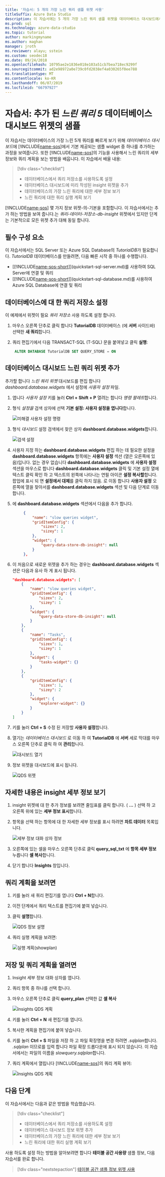 ```yaml
---
title: '자습서: 5 개의 가장 느린 쿼리 샘플 위젯 사용'
titleSuffix: Azure Data Studio
description: 이 자습서에는 5 개의 가장 느린 쿼리 샘플 위젯을 데이터베이스 대시보드에서 사용할 수 있도록 하는 방법을 보여 줍니다.
ms.prod: sql
ms.technology: azure-data-studio
ms.topic: tutorial
author: markingmyname
ms.author: maghan
manager: jroth
ms.reviewer: alayu; sstein
ms.custom: seodec18
ms.date: 09/24/2018
ms.openlocfilehash: 10795ae2e1836e018e103a51cb7bea718ec9299f
ms.sourcegitcommit: ad2e98972a0e739c0fd2038ef4a030265f0ee788
ms.translationtype: MT
ms.contentlocale: ko-KR
ms.lasthandoff: 06/07/2019
ms.locfileid: "66797927"
---
```

# <a name="tutorial-add-the-five-slowest-queries-sample-widget-to-the-database-dashboard"></a>자습서: 추가 된 *느린 쿼리 5* 데이터베이스 대시보드 위젯의 샘플

이 자습서는 데이터베이스의 가장 느린 5개 쿼리를 빠르게 보기 위해 *데이터베이스 대시보드*에 [!INCLUDE[name-sos](../includes/name-sos-short.md)]에서 기본 제공되는 샘플 widget 중 하나를 추가하는 과정을 보여줍니다. 또한 [!INCLUDE[name-sos](../includes/name-sos-short.md)]의 기능을 사용해서 느린 쿼리의 세부 정보와 쿼리 계획을 보는 방법을 배웁니다. 이 자습에서 배울 내용:

> [!div class="checklist"]
> * 데이터베이스에서 쿼리 저장소를 사용하도록 설정
> * 데이터베이스 대시보드에 미리 작성된 insight 위젯을 추가
> * 데이터베이스의 가장 느린 쿼리에 대한 세부 정보 보기
> * 느린 쿼리에 대한 쿼리 실행 계획 보기

[!INCLUDE[name-sos](../includes/name-sos-short.md)] 몇 가지 정보 위젯-의-기본을 포함합니다. 이 자습서에서는 추가 하는 방법을 보여 줍니다.는 *쿼리-데이터-저장소-db-insight* 위젯에서 있지만 단계는 기본적으로 모든 위젯 추가 대해 동일 합니다.

## <a name="prerequisites"></a>필수 구성 요소

이 자습서에서는 SQL Server 또는 Azure SQL Database의 *TutorialDB*가 필요합니다. *TutorialDB* 데이터베이스를 만들려면, 다음 빠른 시작 중 하나를 수행합니다.

- [[!INCLUDE[name-sos-short](../includes/name-sos-short.md)]](quickstart-sql-server.md)를 사용하여 SQL Server에 연결 및 쿼리
- [[!INCLUDE[name-sos-short](../includes/name-sos-short.md)]](quickstart-sql-database.md)를 사용하여 Azure SQL Database에 연결 및 쿼리



## <a name="turn-on-query-store-for-your-database"></a>데이터베이스에 대 한 쿼리 저장소 설정

이 예제에서 위젯이 필요 *쿼리 저장소* 사용 하도록 설정 합니다.

1. 마우스 오른쪽 단추로 클릭 합니다 **TutorialDB** 데이터베이스 (에 **서버** 사이드바) 선택한 **새 쿼리**합니다.
2. 쿼리 편집기에서 다음 TRANSACT-SQL (T-SQL) 문을 붙여넣고 클릭 **실행**:

   ```sql
    ALTER DATABASE TutorialDB SET QUERY_STORE = ON
   ```

## <a name="add-the-slow-queries-widget-to-your-database-dashboard"></a>데이터베이스 대시보드 느린 쿼리 위젯 추가

추가할 합니다 *느린 쿼리 위젯* 대시보드를 편집 합니다 *dashboard.database.widgets* 에서 설정에 *사용자 설정* 파일.

1. 엽니다 *사용자 설정* 키를 눌러 **Ctrl + Shift + P** 열려는 합니다 *명령 팔레트*합니다.
2. 형식 *설정을* 검색 상자에 선택 **기본 설정: 사용자 설정을 엽니다**합니다.

   ![미해결 사용자 설정 명령](./media/tutorial-qds-sql-server/open-user-settings.png)

2. 형식 *대시보드* 설정 검색에서 찾은 상자 **dashboard.database.widgets**합니다.

   ![검색 설정](./media/tutorial-qds-sql-server/search-settings.png)

3. 사용자 지정 하는 **dashboard.database.widgets** 편집 하는 데 필요한 설정을 **dashboard.database.widgets** 항목에는 **사용자 설정** 섹션 (열은 오른쪽에 있음)입니다. 없는 경우 없습니다 **dashboard.database.widgets** 에 **사용자 설정** 섹션을 마우스로 합니다 **dashboard.database.widgets** 클릭 및 기본 설정 열에 텍스트 클릭 확인 하 고 텍스트의 왼쪽에 나타나는 연필 아이콘 **설정 복사할**합니다. 팝업에 표시 되 면 **설정에서 대체**를 클릭 하지 않음. 로 이동 합니다 **사용자 설정** 오른쪽에 열을 찾아서를 **dashboard.database.widgets** 섹션 및 다음 단계로 이동 합니다.

4. 에 **dashboard.database.widgets** 섹션에서 다음을 추가 합니다.

   ```json
        {
            "name": "slow queries widget",
            "gridItemConfig": {
                "sizex": 2,
                "sizey": 1
            },
            "widget": {
                "query-data-store-db-insight": null
            }
        },
    ```

1. 이 처음으로 새로운 위젯을 추가 하는 경우는 **dashboard.database.widgets** 섹션은 다음과 유사 하 게 표시 됩니다.

   ```json
   "dashboard.database.widgets": [
       {
           "name": "slow queries widget",
           "gridItemConfig": {
               "sizex": 2,
               "sizey": 1
           },
           "widget": {
               "query-data-store-db-insight": null
           }
       },
       {
           "name": "Tasks",
           "gridItemConfig": {
               "sizex": 1,
               "sizey": 1
           },
           "widget": {
               "tasks-widget": {}
           }
       },
       {
           "gridItemConfig": {
               "sizex": 1,
               "sizey": 2
           },
           "widget": {
               "explorer-widget": {}
           }
       }
   ]
   ```

1. 키를 눌러 **Ctrl + S** 수정 된 저장할 **사용자 설정**합니다.

6. 열기는 *데이터베이스 대시보드* 로 이동 하 여 **TutorialDB** 에 **서버** 세로 막대를 마우스 오른쪽 단추로 클릭 하 여 **관리**합니다.

   ![대시보드 열기](./media/tutorial-qds-sql-server/insight-open-dashboard.png)

7. 정보 위젯을 대시보드에 표시 됩니다. 

   ![QDS 위젯](./media/tutorial-qds-sql-server/insight-qds-result.png)


## <a name="view-insight-details-for-more-information"></a>자세한 내용은 insight 세부 정보 보기

1. insight 위젯에 대 한 추가 정보를 보려면 줄임표를 클릭 합니다. ( **...** ) 선택 하 고 오른쪽 위에 있는 **세부 정보 표시**합니다.
2. 항목을 선택 하는 항목에 대 한 자세한 세부 정보를 표시 하려면 **차트 데이터** 목록입니다.

   ![세부 정보 대화 상자 정보](./media/tutorial-qds-sql-server/insight-details-dialog.png)

3. 오른쪽에 있는 셀을 마우스 오른쪽 단추로 클릭 **query_sql_txt** 에 **항목 세부 정보** 누릅니다 **셀 복사**합니다.

4. 닫기 합니다 **Insights** 창입니다.

## <a name="view-the-query-plan"></a>쿼리 계획을 보려면 

1. 키를 눌러 새 쿼리 편집기를 엽니다 **Ctrl + N**합니다.

2. 이전 단계에서 쿼리 텍스트를 편집기에 붙여 넣습니다.

3. 클릭 **설명**합니다.

   ![QDS 정보 설명](./media/tutorial-qds-sql-server/insight-qds-explain.png)

4. 쿼리 실행 계획을 보려면:

   ![실행 계획(showplan)](./media/tutorial-qds-sql-server/showplan.png)

## <a name="save-and-open-a-query-plan"></a>저장 및 쿼리 계획을 열려면 

1. Insight 세부 정보 대화 상자를 엽니다.
2. 쿼리 항목 중 하나를 선택 합니다.
2. 마우스 오른쪽 단추로 클릭 **query_plan** 선택한 값 **셀 복사**

   ![Insights QDS 계획](./media/tutorial-qds-sql-server/insight-qds-plan.png)

3. 키를 눌러 **Ctrl + N** 새 편집기를 엽니다.

4. 복사한 계획을 편집기에 붙여 넣습니다.

5. 키를 눌러 **Ctrl + S** 파일을 저장 하 고 파일 확장명을 변경 하려면 *.sqlplan*합니다. *.sqlplan* 이므로를 입력 합니다 파일 확장 드롭다운에 표시 되지 않습니다. 이 자습서에서는 파일의 이름을 *slowquery.sqlplan*합니다.

6. 쿼리 계획에서 열립니다 [!INCLUDE[name-sos](../includes/name-sos-short.md)]의 쿼리 계획 뷰어:

   ![Insights QDS 계획](./media/tutorial-qds-sql-server/sqlplan.png)


## <a name="next-steps"></a>다음 단계
이 자습서에서는 다음과 같은 방법을 학습했습니다.
> [!div class="checklist"]
> * 데이터베이스에서 쿼리 저장소를 사용하도록 설정
> * 데이터베이스 대시보드 정보 위젯 추가
> * 데이터베이스의 가장 느린 쿼리에 대한 세부 정보 보기
> * 느린 쿼리에 대한 쿼리 실행 계획 보기


사용 하도록 설정 하는 방법을 알아보려면 합니다 **테이블 공간 사용량** 샘플 정보, 다음 자습서를 완료 합니다.

> [!div class="nextstepaction"]
> [테이블 공간 샘플 정보 위젯 사용](tutorial-table-space-sql-server.md)
